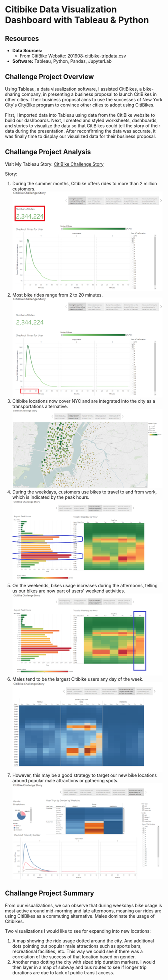 # Citibike Data Visualization Dashboard with Tableau & Python
## Resources

- **Data Sources:** 
  - From CitiBike Website: [201908-citibike-tripdata.csv](https://s3.amazonaws.com/tripdata/index.html)
- **Software:** Tableau, Python, Pandas, JupyterLab

## Challenge Project Overview 

Using Tableau, a data visualization software, I assisted CitiBikes, a bike-sharing company, in presenting a business proposal to launch CitiBikes in other cities. Their business proposal aims to use the successes of New York City's CityBike program to convince other cities to adopt using CitiBikes.  

First, I imported data into Tableau using data from the CitiBike website to build our dashboards. Next, I created and styled worksheets, dashboards, and stories to visualize the data so that CitiBikes could tell the story of their data during the presentation. After reconfirming the data was accurate, it was finally time to display our visualized data for their business proposal. 

## Challange Project Analysis

Visit My Tableau Story: [CitiBike Challenge Story](https://public.tableau.com/app/profile/daniel.brock8416/viz/Tableau_NY_Citibike_Challenge/CitiBikeChallengeStory?publish=yes)

Story:
  1) During the summer months, Citibike offers rides to more than 2 million customers. 
     ![Fig6](Challenge/Images/Fig6.PNG)
  2) Most bike rides range from 2 to 20 minutes.
     ![Fig7](Challenge/Images/Fig7.PNG)   
  3) Citibike locations now cover NYC and are integrated into the city as a transportations alternative.
     ![Fig2](Challenge/Images/Fig2.PNG)
  4) During the weekdays, customers use bikes to travel to and from work, which is indicated by the peak hours. 
     ![Fig8](Challenge/Images/Fig8.PNG)
  5) On the weekends, bikes usage increases during the afternoons, telling us our bikes are now part of users' weekend activities.
     ![Fig9](Challenge/Images/Fig9.PNG)   
  6) Males tend to be the largest Citibike users any day of the week.
     ![Fig4](Challenge/Images/Fig4.PNG)
  7) However, this may be a good strategy to target our new bike locations around popular male attractions or gathering spots.
     ![Fig5](Challenge/Images/Fig5.PNG)
 
 ## Challange Project Summary
 From our visualizations, we can observe that during weekdays bike usage is most active around mid-morning and late afternoons, meaning our rides are using CitiBikes as a commuting alternative. Males dominate the usage of Citibikes. 

Two visualizations I would like to see for expanding into new locations:
1) A map showing the ride usage dotted around the city. And additional dots pointing out popular male attractions such as sports bars, recreational facilities, etc. This way we could see if there was a correlation of the success of that location based on gender. 
2) Another map dotting the city with sized trip duration markers. I would then layer in a map of subway and bus routes to see if longer trip durations are due to lack of public transit access.
 
